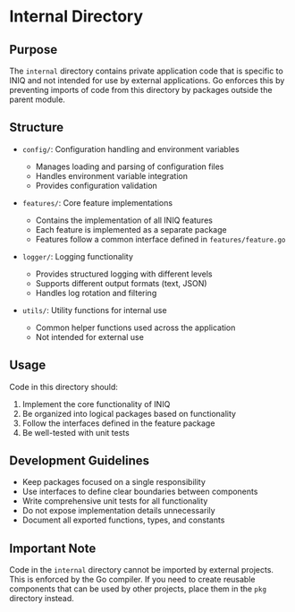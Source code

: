 # Internal Directory

## Purpose

The `internal` directory contains private application code that is specific to INIQ and not intended for use by external applications. Go enforces this by preventing imports of code from this directory by packages outside the parent module.

## Structure

- `config/`: Configuration handling and environment variables
  - Manages loading and parsing of configuration files
  - Handles environment variable integration
  - Provides configuration validation

- `features/`: Core feature implementations
  - Contains the implementation of all INIQ features
  - Each feature is implemented as a separate package
  - Features follow a common interface defined in `features/feature.go`

- `logger/`: Logging functionality
  - Provides structured logging with different levels
  - Supports different output formats (text, JSON)
  - Handles log rotation and filtering

- `utils/`: Utility functions for internal use
  - Common helper functions used across the application
  - Not intended for external use

## Usage

Code in this directory should:

1. Implement the core functionality of INIQ
2. Be organized into logical packages based on functionality
3. Follow the interfaces defined in the feature package
4. Be well-tested with unit tests

## Development Guidelines

- Keep packages focused on a single responsibility
- Use interfaces to define clear boundaries between components
- Write comprehensive unit tests for all functionality
- Do not expose implementation details unnecessarily
- Document all exported functions, types, and constants

## Important Note

Code in the `internal` directory cannot be imported by external projects. This is enforced by the Go compiler. If you need to create reusable components that can be used by other projects, place them in the `pkg` directory instead.
